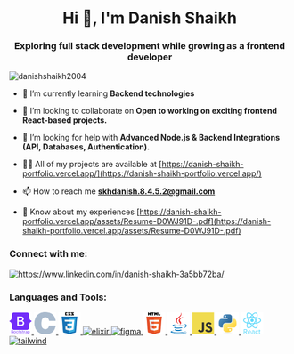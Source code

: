 <h1 align="center">Hi 👋, I'm Danish Shaikh</h1>
<h3 align="center">Exploring full stack development while growing as a frontend developer</h3>

<p align="left"> <img src="https://komarev.com/ghpvc/?username=danishshaikh2004&label=Profile%20views&color=0e75b6&style=flat" alt="danishshaikh2004" /> </p>

- 🌱 I’m currently learning **Backend technologies**

- 👯 I’m looking to collaborate on **Open to working on exciting frontend React-based projects.**

- 🤝 I’m looking for help with **Advanced Node.js & Backend Integrations (API, Databases, Authentication).**

- 👨‍💻 All of my projects are available at [https://danish-shaikh-portfolio.vercel.app/](https://danish-shaikh-portfolio.vercel.app/)

- 📫 How to reach me **skhdanish.8.4.5.2@gmail.com**

- 📄 Know about my experiences [https://danish-shaikh-portfolio.vercel.app/assets/Resume-D0WJ91D-.pdf](https://danish-shaikh-portfolio.vercel.app/assets/Resume-D0WJ91D-.pdf)

<h3 align="left">Connect with me:</h3>
<p align="left">
<a href="https://linkedin.com/in/https://www.linkedin.com/in/danish-shaikh-3a5bb72ba/" target="blank"><img align="center" src="https://raw.githubusercontent.com/rahuldkjain/github-profile-readme-generator/master/src/images/icons/Social/linked-in-alt.svg" alt="https://www.linkedin.com/in/danish-shaikh-3a5bb72ba/" height="30" width="40" /></a>
</p>

<h3 align="left">Languages and Tools:</h3>
<p align="left"> <a href="https://getbootstrap.com" target="_blank" rel="noreferrer"> <img src="https://raw.githubusercontent.com/devicons/devicon/master/icons/bootstrap/bootstrap-plain-wordmark.svg" alt="bootstrap" width="40" height="40"/> </a> <a href="https://www.cprogramming.com/" target="_blank" rel="noreferrer"> <img src="https://raw.githubusercontent.com/devicons/devicon/master/icons/c/c-original.svg" alt="c" width="40" height="40"/> </a> <a href="https://www.w3schools.com/css/" target="_blank" rel="noreferrer"> <img src="https://raw.githubusercontent.com/devicons/devicon/master/icons/css3/css3-original-wordmark.svg" alt="css3" width="40" height="40"/> </a> <a href="https://elixir-lang.org" target="_blank" rel="noreferrer"> <img src="https://www.vectorlogo.zone/logos/elixir-lang/elixir-lang-icon.svg" alt="elixir" width="40" height="40"/> </a> <a href="https://www.figma.com/" target="_blank" rel="noreferrer"> <img src="https://www.vectorlogo.zone/logos/figma/figma-icon.svg" alt="figma" width="40" height="40"/> </a> <a href="https://www.w3.org/html/" target="_blank" rel="noreferrer"> <img src="https://raw.githubusercontent.com/devicons/devicon/master/icons/html5/html5-original-wordmark.svg" alt="html5" width="40" height="40"/> </a> <a href="https://www.java.com" target="_blank" rel="noreferrer"> <img src="https://raw.githubusercontent.com/devicons/devicon/master/icons/java/java-original.svg" alt="java" width="40" height="40"/> </a> <a href="https://developer.mozilla.org/en-US/docs/Web/JavaScript" target="_blank" rel="noreferrer"> <img src="https://raw.githubusercontent.com/devicons/devicon/master/icons/javascript/javascript-original.svg" alt="javascript" width="40" height="40"/> </a> <a href="https://www.python.org" target="_blank" rel="noreferrer"> <img src="https://raw.githubusercontent.com/devicons/devicon/master/icons/python/python-original.svg" alt="python" width="40" height="40"/> </a> <a href="https://reactjs.org/" target="_blank" rel="noreferrer"> <img src="https://raw.githubusercontent.com/devicons/devicon/master/icons/react/react-original-wordmark.svg" alt="react" width="40" height="40"/> </a> <a href="https://tailwindcss.com/" target="_blank" rel="noreferrer"> <img src="https://www.vectorlogo.zone/logos/tailwindcss/tailwindcss-icon.svg" alt="tailwind" width="40" height="40"/> </a> </p>
